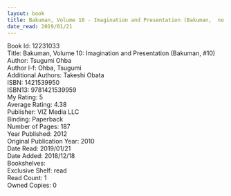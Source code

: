 ```yaml
---
layout: book
title: Bakuman, Volume 10 - Imagination and Presentation (Bakuman,  no. 10)
date_read: 2019/01/21
---
```


Book Id: 12231033<br />
Title: Bakuman, Volume 10: Imagination and Presentation (Bakuman, #10)<br />
Author: Tsugumi Ohba<br />
Author l-f: Ohba, Tsugumi<br />
Additional Authors: Takeshi Obata<br />
ISBN: 1421539950<br />
ISBN13: 9781421539959<br />
My Rating: 5<br />
Average Rating: 4.38<br />
Publisher: VIZ Media LLC<br />
Binding: Paperback<br />
Number of Pages: 187<br />
Year Published: 2012<br />
Original Publication Year: 2010<br />
Date Read: 2019/01/21<br />
Date Added: 2018/12/18<br />
Bookshelves: <br />
Exclusive Shelf: read<br />
Read Count: 1<br />
Owned Copies: 0<br />

